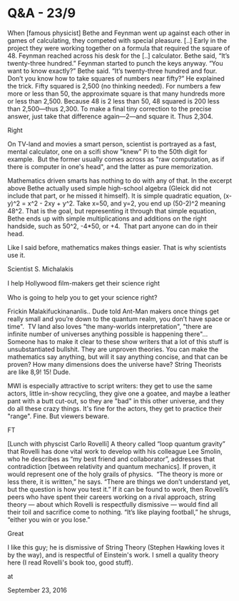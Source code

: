 # Q&A - 23/9
When [famous physicist] Bethe and Feynman went up against each other in games of calculating, they competed with special pleasure. [..] Early in the project they were working together on a formula that required the square of 48. Feynman reached across his desk for the [..] calculator. Bethe said, “It’s twenty-three hundred.” Feynman started to punch the keys anyway. “You want to know exactly?” Bethe said. “It’s twenty-three hundred and four. Don’t you know how to take squares of numbers near fifty?” He explained the trick. Fifty squared is 2,500 (no thinking needed). For numbers a few more or less than 50, the approximate square is that many hundreds more or less than 2,500. Because 48 is 2 less than 50, 48 squared is 200 less than 2,500—thus 2,300. To make a final tiny correction to the precise answer, just take that difference again—2—and square it. Thus 2,304.

Right

On TV-land and movies a smart person, scientist is portrayed as a fast, mental calculator, one on a scifi show "knew" Pi to the 50th digit for example.  But the former usually comes across as "raw computation, as if there is computer in one's head", and the latter as pure memorization.

Mathematics driven smarts has nothing to do with any of that. In the excerpt above Bethe actually used simple high-school algebra (Gleick did not include that part, or he missed it himself). It is simple quadratic equation, (x-y)^2 = x^2 - 2xy + y^2. Take x=50, and y=2, you end up (50-2)^2 meaning 48^2. That is the goal, but representing it through that simple equation, Bethe ends up with simple multiplications and additions on the right handside, such as 50^2, -4*50, or +4.  That part anyone can do in their head.

Like I said before, mathematics makes things easier. That is why scientists use it.

Scientist S. Michalakis

I help Hollywood ﬁlm-makers get their science right



Who is going to help you to get your science right?



Frickin Malakifuckinananlis.. Dude told Ant-Man makers once things get really small and you’re down to the quantum realm, you don’t have space or time".  TV land also loves "the many-worlds interpretation", "there are infinite number of universes anything possible is happening there"... Someone has to make it clear to these show writers that a lot of this stuff is unsubstantiated bullshit. They are unproven theories. You can make the mathematics say anything, but will it say anything concise, and that can be proven? How many dimensions does the universe have? String Theorists are like 8,9! 15! Dude.



MWI is especially attractive to script writers: they get to use the same actors, little in-show recycling, they give one a goatee, and maybe a leather pant with a butt cut-out, so they are "bad" in this other universe, and they do all these crazy things. It's fine for the actors, they get to practice their "range". Fine. But viewers beware. 



FT



[Lunch with physcist Carlo Rovelli] A theory called “loop quantum gravity” that Rovelli has done vital work to develop with his colleague Lee Smolin, who he describes as “my best friend and collaborator”, addresses that contradiction [between relativity and quantum mechanics]. If proven, it would represent one of the holy grails of physics.  “The theory is more or less there, it is written,” he says. “There are things we don’t understand yet, but the question is how you test it.” If it can be found to work, then Rovelli’s peers who have spent their careers working on a rival approach, string theory — about which Rovelli is respectfully dismissive — would find all their toil and sacrifice come to nothing. “It’s like playing football,” he shrugs, “either you win or you lose.”



Great



I like this guy; he is dismissive of String Theory (Stephen Hawking loves it by the way), and is respectful of Einstein's work. I smell a quality theory here (I read Rovelli's book too, good stuff). 











at

September 23, 2016















